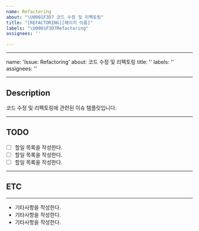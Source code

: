 ```yaml
---
name: Refactoring
about: "\U0001F3D7️ 코드 수정 및 리펙토링"
title: "[REFACTORING][페이지 이름]"
labels: "\U0001F3D7️Refactoring"
assignees: ''

---
```


---
name: 'Issue: Refactoring'
about: 코드 수정 및 리펙토링
title: ''
labels: ''
assignees: ''

---

## Description
코드 수정 및 리펙토링에 관련된 이슈 템플릿입니다.


---

## TODO
- [ ]  할일 목록을 작성한다.
- [ ]  할일 목록을 작성한다.
- [ ]  할일 목록을 작성한다.

---

## ETC

---
* 기타사항을 작성한다.
* 기타사항을 작성한다.
* 기타사항을 작성한다.
